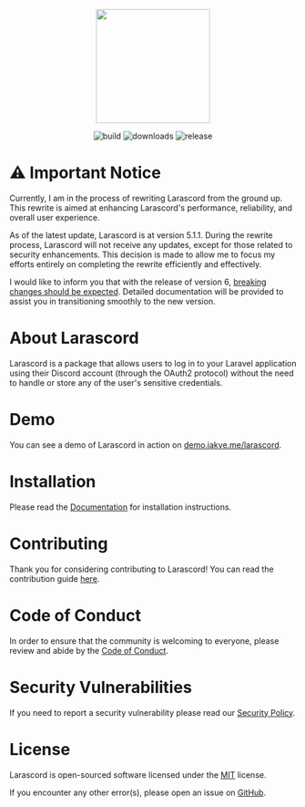 <p align="center">
    <a href="https://github.com/JakyeRU/Larascord" target="_blank">
        <img src="https://raw.githubusercontent.com/JakyeRU/Larascord/main/Larascord-transparent.png" height=200>
    </a>
</p>

<p align="center">
    <img src="https://img.shields.io/github/actions/workflow/status/JakyeRU/Larascord/run-tests.yml?logo=github&branch=main&style=for-the-badge" alt="build">
    <img src="https://img.shields.io/packagist/dt/jakyeru/larascord?logo=packagist&style=for-the-badge" alt="downloads">
    <img src="https://img.shields.io/github/v/release/jakyeru/larascord?logo=github&color=blue&style=for-the-badge" alt="release">
</p>

# ⚠️ Important Notice
Currently, I am in the process of rewriting Larascord from the ground up. This rewrite is aimed at enhancing Larascord's performance, reliability, and overall user experience.

As of the latest update, Larascord is at version 5.1.1. During the rewrite process, Larascord will not receive any updates, except for those related to security enhancements. This decision is made to allow me to focus my efforts entirely on completing the rewrite efficiently and effectively.

I would like to inform you that with the release of version 6, <u>breaking changes should be expected</u>.  Detailed documentation will be provided to assist you in transitioning smoothly to the new version.

# About Larascord
Larascord is a package that allows users to log in to your Laravel application using their Discord account (through the OAuth2 protocol) without the need to handle or store any of the user's sensitive credentials.

# Demo
You can see a demo of Larascord in action on [demo.jakye.me/larascord](https://demo.jakye.me/larascord).

# Installation
Please read the [Documentation](https://larascord.jakye.me/getting_started) for installation instructions.

# Contributing
Thank you for considering contributing to Larascord! You can read the contribution guide [here](https://github.com/JakyeRU/Larascord/blob/main/.github/CONTRIBUTING.md).

# Code of Conduct
In order to ensure that the community is welcoming to everyone, please review and abide by the [Code of Conduct](https://github.com/JakyeRU/Larascord/blob/main/.github/CODE_OF_CONDUCT.md).

# Security Vulnerabilities
If you need to report a security vulnerability please read our [Security Policy](https://github.com/JakyeRU/Larascord/blob/main/.github/SECURITY.md).

# License
Larascord is open-sourced software licensed under the [MIT](https://github.com/JakyeRU/Larascord/blob/main/LICENSE) license.

If you encounter any other error(s), please open an issue on [GitHub](https://github.com/JakyeRU/Larascord/issues/new/choose).
